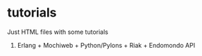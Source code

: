 tutorials
=========

Just HTML files with some tutorials

1. Erlang + Mochiweb + Python/Pylons + Riak + Endomondo API
